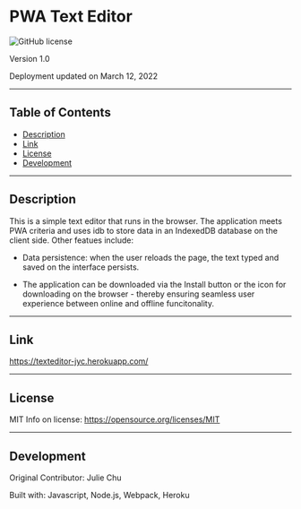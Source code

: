 # PWA Text Editor

![GitHub license](https://img.shields.io/badge/License-MIT-yellow.svg)

Version 1.0

Deployment updated on March 12, 2022

---

## Table of Contents 

- [Description](#description)
- [Link](#link)
- [License](#license)
- [Development](#development)

---

## Description

This is a simple text editor that runs in the browser. The application meets PWA criteria and uses idb to store data in an IndexedDB database on the client side. Other featues include:

* Data persistence: when the user reloads the page, the text typed and saved on the interface persists.

* The application can be downloaded via the Install button or the icon for downloading on the browser - thereby ensuring seamless user experience between online and offline funcitonality.


---

## Link

https://texteditor-jyc.herokuapp.com/

---

## License

MIT
Info on license: https://opensource.org/licenses/MIT

---

## Development 

Original Contributor: Julie Chu

Built with: Javascript, Node.js, Webpack, Heroku